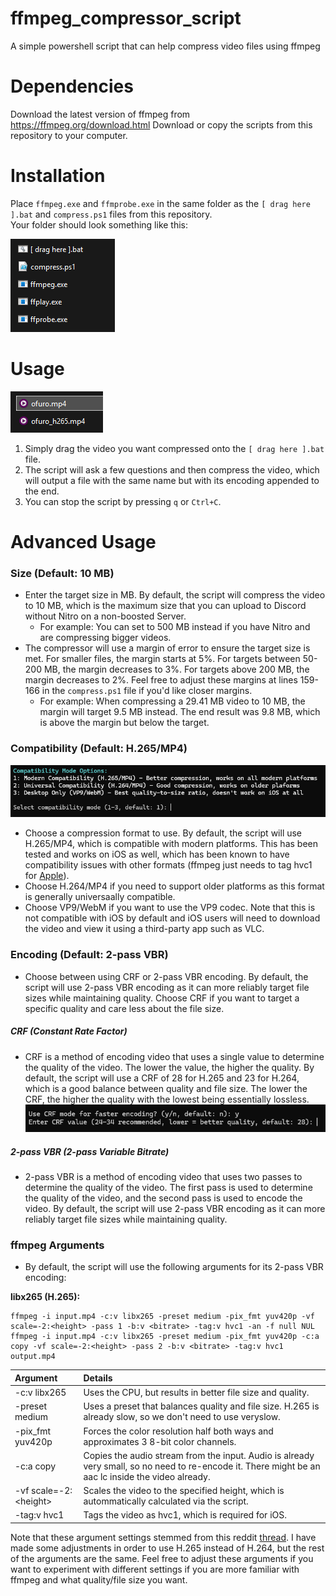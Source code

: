 # ffmpeg_compressor_script
A simple powershell script that can help compress video files using ffmpeg

# Dependencies
Download the latest version of ffmpeg from https://ffmpeg.org/download.html
Download or copy the scripts from this repository to your computer.

# Installation
Place `ffmpeg.exe` and `ffmprobe.exe` in the same folder as the `[ drag here ].bat` and `compress.ps1` files from this repository.  
Your folder should look something like this:

![alt text](read_me_images/folder.png)

# Usage
![alt text](read_me_images/output.png)
1. Simply drag the video you want compressed onto the `[ drag here ].bat` file.
2. The script will ask a few questions and then compress the video, which will output a file with the same name but with its encoding appended to the end.
3. You can stop the script by pressing `q` or `Ctrl+C`.

# Advanced Usage
### Size (Default: 10 MB)
- Enter the target size in MB. By default, the script will compress the video to 10 MB, which is the maximum size that you can upload to Discord without Nitro on a non-boosted Server.
  - For example: You can set to 500 MB instead if you have Nitro and are compressing bigger videos.
- The compressor will use a margin of error to ensure the target size is met. For smaller files, the margin starts at 5%. For targets between 50-200 MB, the margin decreases to 3%. For targets above 200 MB, the margin decreases to 2%. Feel free to adjust these margins at lines 159-166 in the `compress.ps1` file if you'd like closer margins.
  - For example: When compressing a 29.41 MB video to 10 MB, the margin will target 9.5 MB instead. The end result was 9.8 MB, which is above the margin but below the target.

### Compatibility (Default: H.265/MP4)
![alt text](read_me_images/compatibility.png)
- Choose a compression format to use. By default, the script will use H.265/MP4, which is compatible with modern platforms. This has been tested and works on iOS as well, which has been known to have compatibility issues with other formats (ffmpeg just needs to tag hvc1 for [Apple](https://developer.apple.com/documentation/http-live-streaming/hls-authoring-specification-for-apple-devices#2969487)).
- Choose H.264/MP4 if you need to support older platforms as this format is generally universaally compatible.
- Choose VP9/WebM if you want to use the VP9 codec. Note that this is not compatible with iOS by default and iOS users will need to download the video and view it using a third-party app such as VLC.

### Encoding (Default: 2-pass VBR)
- Choose between using CRF or 2-pass VBR encoding. By default, the script will use 2-pass VBR encoding as it can more reliably target file sizes while maintaining quality. Choose CRF if you want to target a specific quality and care less about the file size.

<h5> CRF (Constant Rate Factor) </h5>

- CRF is a method of encoding video that uses a single value to determine the quality of the video. The lower the value, the higher the quality. By default, the script will use a CRF of 28 for H.265 and 23 for H.264, which is a good balance between quality and file size. The lower the CRF, the higher the quality with the lowest being essentially lossless.
![alt text](read_me_images/encode.png)

<h5> 2-pass VBR (2-pass Variable Bitrate) </h5>

- 2-pass VBR is a method of encoding video that uses two passes to determine the quality of the video. The first pass is used to determine the quality of the video, and the second pass is used to encode the video. By default, the script will use 2-pass VBR encoding as it can more reliably target file sizes while maintaining quality.

### ffmpeg Arguments
- By default, the script will use the following arguments for its 2-pass VBR encoding:

<b>libx265 (H.265):</b>
```
ffmpeg -i input.mp4 -c:v libx265 -preset medium -pix_fmt yuv420p -vf scale=-2:<height> -pass 1 -b:v <bitrate> -tag:v hvc1 -an -f null NUL
ffmpeg -i input.mp4 -c:v libx265 -preset medium -pix_fmt yuv420p -c:a copy -vf scale=-2:<height> -pass 2 -b:v <bitrate> -tag:v hvc1 output.mp4
```

| Argument | Details |
| :------- | :------ |
| -c:v libx265            | Uses the CPU, but results in better file size and quality. |
| -preset medium          | Uses a preset that balances quality and file size. H.265 is already slow, so we don't need to use veryslow. |
| -pix_fmt yuv420p        | Forces the color resolution half both ways and approximates 3 8-bit color channels. |
| -c:a copy               | Copies the audio stream from the input. Audio is already very small, so no need to re-encode it. There might be an aac lc inside the video already. |
| -vf scale=-2:\<height\> | Scales the video to the specified height, which is autommatically calculated via the script. |
| -tag:v hvc1             | Tags the video as hvc1, which is required for iOS. |

Note that these argument settings stemmed from this reddit [thread](https://www.reddit.com/r/ffmpeg/comments/133m7i0/compressing_videos_with_ffmpeg_for_discord/). I have made some adjustments in order to use H.265 instead of H.264, but the rest of the arguments are the same. Feel free to adjust these arguments if you want to experiment with different settings if you are more familiar with ffmpeg and what quality/file size you want.